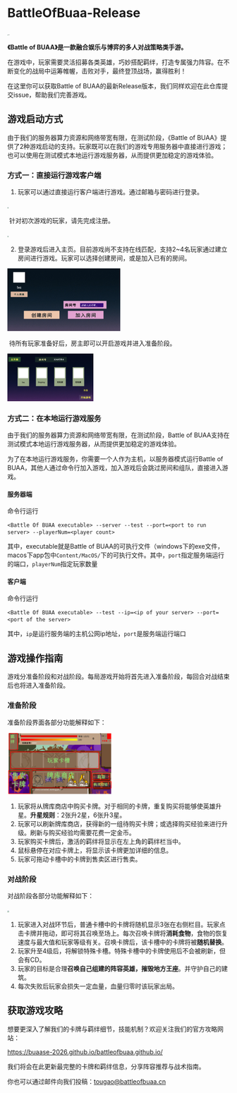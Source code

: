 # BattleOfBuaa-Release
<img src="./figure/Logo.png" alt="Logo" style="zoom: 10%;" />

**《Battle of BUAA》是一款融合娱乐与博弈的多人对战策略类手游。**

在游戏中，玩家需要灵活招募各类英雄，巧妙搭配羁绊，打造专属强力阵容。在不断变化的战局中运筹帷幄，击败对手，最终登顶战场，赢得胜利！

在这里你可以获取Battle of BUAA的最新Release版本，我们同样欢迎在此仓库提交issue，帮助我们完善游戏。



## 游戏启动方式

由于我们的服务器算力资源和网络带宽有限，在测试阶段，《Battle of BUAA》提供了2种游戏启动的支持。玩家既可以在我们的游戏专用服务器中直接进行游戏；也可以使用在测试模式本地运行游戏服务器，从而提供更加稳定的游戏体验。

### 方式一：直接运行游戏客户端

1. 玩家可以通过直接运行客户端进行游戏。通过邮箱与密码进行登录。

<img src="./figure/beginner.png" style="zoom:20%;" >

​	针对初次游戏的玩家，请先完成注册。

<img src="./figure/register.png" style="zoom:20%;" >

2. 登录游戏后进入主页。目前游戏尚不支持在线匹配，支持2~4名玩家通过建立房间进行游戏。玩家可以选择创建房间，或是加入已有的房间。

<img src="./figure/home.png" style="zoom:25%;" >

​	待所有玩家准备好后，房主即可以开启游戏并进入准备阶段。

<img src="./figure/room.png" style="zoom:19%;" >

### 方式二：在本地运行游戏服务

由于我们的服务器算力资源和网络带宽有限，在测试阶段，Battle of BUAA支持在测试模式本地运行游戏服务器，从而提供更加稳定的游戏体验。

为了在本地运行游戏服务，你需要一个人作为主机，以服务器模式运行Battle of BUAA，其他人通过命令行加入游戏，加入游戏后会跳过房间和组队，直接进入游戏。

#### 服务器端
命令行运行
```
<Battle Of BUAA executable> --server --test --port=<port to run server> --playerNum=<player count>
```
其中，executable就是Battle of BUAA的可执行文件（windows下的exe文件，macos下app包中`Content/MacOS/`下的可执行文件。其中，`port`指定服务端运行的端口，`playerNum`指定玩家数量

#### 客户端
命令行运行
```
<Battle Of BUAA executable> --test --ip=<ip of your server> --port=<port of the server>
```
其中，`ip`是运行服务端的主机公网ip地址，`port`是服务端运行端口



## 游戏操作指南

游戏分准备阶段和对战阶段。每局游戏开始将首先进入准备阶段，每回合对战结束后也将进入准备阶段。

### 准备阶段

准备阶段界面各部分功能解释如下：

<img src="./figure/prep.png" style="zoom:23%;" >

1. 玩家将从牌库商店中购买卡牌。对于相同的卡牌，重复购买将能够使英雄升星。**升星规则**：2张升2星，6张升3星。
2. 玩家可以刷新牌库商店，获得新的一组待购买卡牌；或选择购买经验来进行升级。刷新与购买经验均需要花费一定金币。
3. 玩家购买卡牌后，激活的羁绊将显示在左上角的羁绊栏当中。
4. 鼠标悬停在对应卡牌上，将显示该卡牌更加详细的信息。
5. 玩家可拖动卡槽中的卡牌到售卖区进行售卖。

### 对战阶段

对战阶段各部分功能解释如下：

<img src="./figure/combat1.png" style="zoom:22%;" >

1. 玩家进入对战环节后，普通卡槽中的卡牌将随机显示3张在右侧栏目。玩家点击卡牌并拖动，即可将其召唤至场上。每次召唤卡牌将**消耗食物**，食物的恢复速度与最大值和玩家等级有关。召唤卡牌后，该卡槽中的卡牌将被**随机替换**。
2. 玩家升至4级后，将解锁特殊卡槽。特殊卡槽中的卡牌使用后不会被刷新，但会有CD。
3. 玩家的目标是合理**召唤自己组建的阵容英雄，摧毁地方王座**。并守护自己的建筑。
4. 每次失败后玩家会损失一定血量，血量归零时该玩家出局。



## 获取游戏攻略

想要更深入了解我们的卡牌与羁绊细节，技能机制？欢迎关注我们的官方攻略网站：

https://buaase-2026.github.io/battleofbuaa.github.io/

我们将会在此更新最完整的卡牌和羁绊信息，分享阵容推荐与战术指南。

你也可以通过邮件向我们投稿：tougao@battleofbuaa.cn
